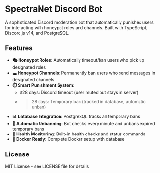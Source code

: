 # SpectraNet Discord Bot

A sophisticated Discord moderation bot that automatically punishes users for interacting with honeypot roles and channels. Built with TypeScript, Discord.js v14, and PostgreSQL.

## Features

- **🎭 Honeypot Roles**: Automatically timeout/ban users who pick up designated roles
- **🕳️ Honeypot Channels**: Permanently ban users who send messages in designated channels
- **⏱️ Smart Punishment System**: 
  - ≤28 days: Discord timeout (user muted but stays in server)
  - >28 days: Temporary ban (tracked in database, automatic unban)
- **📊 Database Integration**: PostgreSQL tracks all temporary bans
- **🔄 Automatic Unbanning**: Bot checks every minute and unbans expired temporary bans
- **🏓 Health Monitoring**: Built-in health checks and status commands
- **🐳 Docker Ready**: Complete Docker setup with database

## License

MIT License - see LICENSE file for details
